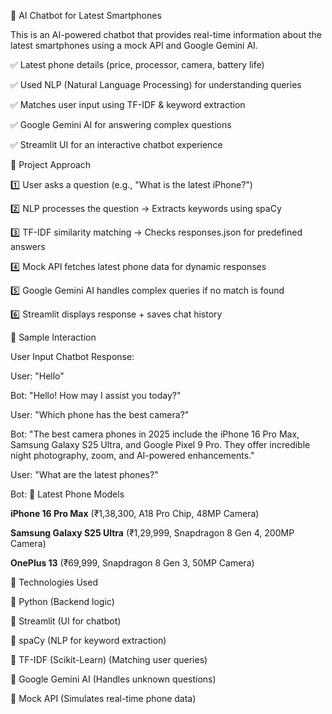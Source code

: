 
🤖 AI Chatbot for Latest Smartphones

This is an AI-powered chatbot that provides real-time information about the latest smartphones using a mock API and Google Gemini AI.

✅ Latest phone details (price, processor, camera, battery life)

✅ Used NLP (Natural Language Processing) for understanding queries

✅ Matches user input using TF-IDF & keyword extraction

✅ Google Gemini AI for answering complex questions

✅ Streamlit UI for an interactive chatbot experience





📌 Project Approach

1️⃣ User asks a question (e.g., "What is the latest iPhone?")

2️⃣ NLP processes the question → Extracts keywords using spaCy

3️⃣ TF-IDF similarity matching → Checks responses.json for predefined answers

4️⃣ Mock API fetches latest phone data for dynamic responses

5️⃣ Google Gemini AI handles complex queries if no match is found

6️⃣ Streamlit displays response + saves chat history


📌 Sample Interaction

User Input	Chatbot Response:

User:  "Hello"

Bot:  "Hello! How may I assist you today?"

User:  "Which phone has the best camera?"

Bot: "The best camera phones in 2025 include the iPhone 16 Pro Max, Samsung Galaxy S25 Ultra, and Google Pixel 9 Pro. They offer incredible night photography, zoom, and AI-powered enhancements."

User: "What are the latest phones?"

Bot: 📱 Latest Phone Models 

**iPhone 16 Pro Max** (₹1,38,300, A18 Pro Chip, 48MP Camera)

**Samsung Galaxy S25 Ultra** (₹1,29,999, Snapdragon 8 Gen 4, 200MP Camera)

**OnePlus 13** (₹69,999, Snapdragon 8 Gen 3, 50MP Camera)


📌 Technologies Used

🔹 Python (Backend logic)

🔹 Streamlit (UI for chatbot)

🔹 spaCy (NLP for keyword extraction)

🔹 TF-IDF (Scikit-Learn) (Matching user queries)

🔹 Google Gemini AI (Handles unknown questions)

🔹 Mock API (Simulates real-time phone data)
